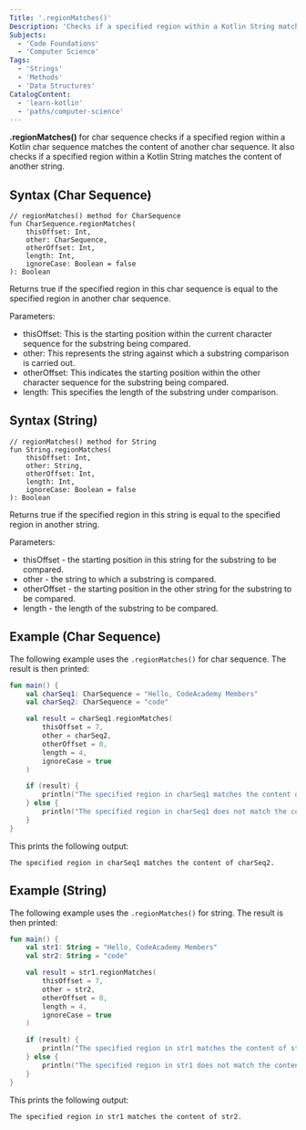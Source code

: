 ```yaml
---
Title: '.regionMatches()'
Description: 'Checks if a specified region within a Kotlin String matches the content of another string.'
Subjects:
  - 'Code Foundations'
  - 'Computer Science'
Tags:
  - 'Strings'
  - 'Methods'
  - 'Data Structures'
CatalogContent:
  - 'learn-kotlin'
  - 'paths/computer-science'
---
```


**.regionMatches()** for char sequence checks if a specified region within a Kotlin char sequence matches the content of another char sequence. It also checks if a specified region within a Kotlin String matches the content of another string.

## Syntax (Char Sequence)

```pseudo
// regionMatches() method for CharSequence
fun CharSequence.regionMatches(
    thisOffset: Int,
    other: CharSequence,
    otherOffset: Int,
    length: Int,
    ignoreCase: Boolean = false
): Boolean
```

Returns true if the specified region in this char sequence is equal to the specified region in another char sequence.

Parameters:

- thisOffset: This is the starting position within the current character sequence for the substring being compared.
- other: This represents the string against which a substring comparison is carried out.
- otherOffset: This indicates the starting position within the other character sequence for the substring being compared.
- length: This specifies the length of the substring under comparison.

## Syntax (String)

```pseudo
// regionMatches() method for String
fun String.regionMatches(
    thisOffset: Int,
    other: String,
    otherOffset: Int,
    length: Int,
    ignoreCase: Boolean = false
): Boolean
```

Returns true if the specified region in this string is equal to the specified region in another string.

Parameters:

- thisOffset - the starting position in this string for the substring to be compared.
- other - the string to which a substring is compared.
- otherOffset - the starting position in the other string for the substring to be compared.
- length - the length of the substring to be compared.

## Example (Char Sequence)

The following example uses the `.regionMatches()` for char sequence. The result is then printed:

```kotlin
fun main() {
    val charSeq1: CharSequence = "Hello, CodeAcademy Members"
    val charSeq2: CharSequence = "code"

    val result = charSeq1.regionMatches(
        thisOffset = 7,
        other = charSeq2,
        otherOffset = 0,
        length = 4,
        ignoreCase = true
    )

    if (result) {
        println("The specified region in charSeq1 matches the content of charSeq2.")
    } else {
        println("The specified region in charSeq1 does not match the content of charSeq2.")
    }
}
```

This prints the following output:

```shell
The specified region in charSeq1 matches the content of charSeq2.
```

## Example (String)

The following example uses the `.regionMatches()` for string. The result is then printed:

```kotlin
fun main() {
    val str1: String = "Hello, CodeAcademy Members"
    val str2: String = "code"

    val result = str1.regionMatches(
        thisOffset = 7,
        other = str2,
        otherOffset = 0,
        length = 4,
        ignoreCase = true
    )

    if (result) {
        println("The specified region in str1 matches the content of str2.")
    } else {
        println("The specified region in str1 does not match the content of str2.")
    }
}
```

This prints the following output:

```shell
The specified region in str1 matches the content of str2.
```
